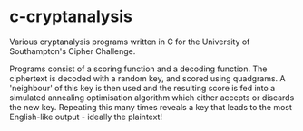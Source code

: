 # c-cryptanalysis
Various cryptanalysis programs written in C for the University of Southampton's Cipher Challenge.

Programs consist of a scoring function and a decoding function. The ciphertext is decoded with a random key, and scored using quadgrams. A 'neighbour' of this key is then used and the resulting score is fed into a simulated annealing optimisation algorithm which either accepts or discards the new key. Repeating this many times reveals a key that leads to the most English-like output - ideally the plaintext!
